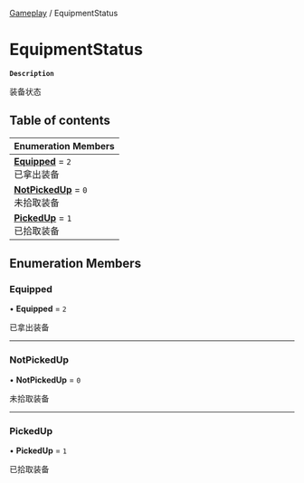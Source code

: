 [Gameplay](../modules/Gameplay.Gameplay.md) / EquipmentStatus

# EquipmentStatus <Badge type="tip" text="Enumeration" />

**`Description`**

装备状态

## Table of contents

| Enumeration Members                                                                       |
| :---------------------------------------------------------------------------------------- |
| **[Equipped](Gameplay.Gameplay.EquipmentStatus.md#equipped)** = `2` <br> 已拿出装备       |
| **[NotPickedUp](Gameplay.Gameplay.EquipmentStatus.md#notpickedup)** = `0` <br> 未拾取装备 |
| **[PickedUp](Gameplay.Gameplay.EquipmentStatus.md#pickedup)** = `1` <br> 已拾取装备       |

## Enumeration Members

### Equipped

• **Equipped** = `2`

已拿出装备

---

### NotPickedUp

• **NotPickedUp** = `0`

未拾取装备

---

### PickedUp

• **PickedUp** = `1`

已拾取装备
